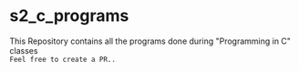 # s2_c_programs

This Repository contains all the programs done during "Programming in C" classes <br>
```Feel free to create a PR..```
